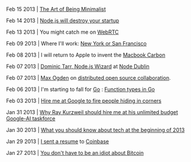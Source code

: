 Feb 15 2013 | [The Art of Being Minimalist](http://writing.evbogue.com/posts/minimalist)

Feb 14 2013 | [Node.js will destroy your startup](http://writing.evbogue.com/posts/nodedestroy)

Feb 13 2013 | You might catch me on [WebRTC](https://apprtc.appspot.com/)

Feb 09 2013 | Where I'll work: [New York or San Francisco](http://writing.evbogue.com/posts/nycsf)

Feb 08 2013 | I will return to Apple to invent the [Macbook Carbon](/posts/macbookcarbon)

Feb 07 2013 | [Dominic Tarr, Node.js Wizard](https://www.youtube.com/watch?v=giS-aIq0Kaw) at [Node Dublin](https://www.youtube.com/user/NodeDublin?feature=watch)

Feb 07 2013 | [Max Ogden](http://maxogden.com/) on [distributed open source collaboration](http://www.youtube.com/watch?v=UcDrxXKf4qg).

Feb 06 2013 | I'm starting to fall for [Go](http://golang.org/) : [Function types in Go](http://jordanorelli.tumblr.com/post/42369331748/function-types-in-go-golang)

Feb 03 2013 | [Hire me at Google to fire people hiding in corners](http://writing.evbogue.com/posts/googlecorners)

Jan 31 2013 | [Why Ray Kurzweil should hire me at his unlimited budget Google-AI taskforce](http://writing.evbogue.com/posts/ai)

Jan 30 2013 | [What you should know about tech at the beginning of 2013](http://writing.evbogue.com/posts/tech2013)

Jan 29 2013 | [I sent a resume](http://writing.evbogue.com/posts/coinbase) to [Coinbase](http://coinbase.com)

Jan 27 2013 | [You don't have to be an idiot about Bitcoin](http://writing.evbogue.com/posts/idiot)
